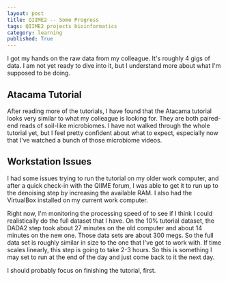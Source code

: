 ```yaml
---
layout: post
title: QIIME2 -- Some Progress
tags: QIIME2 projects bioinformatics
category: learning
published: True
---
```


I got my hands on the raw data from my colleague. It's roughly 4 gigs of data. I am not yet ready to dive into it, but I understand more about what I'm supposed to be doing.

## Atacama Tutorial

After reading more of the tutorials, I have found that the Atacama tutorial looks very similar to what my colleague is looking for. They are both paired-end reads of soil-like microbiomes. I have not walked through the whole tutorial yet, but I feel pretty confident about what to expect, especially now that I've watched a bunch of those microbiome videos.

## Workstation Issues

I had some issues trying to run the tutorial on my older work computer, and after a quick check-in with the QIIME forum, I was able to get it to run up to the denoising step by increasing the available RAM. I also had the VirtualBox installed on my current work computer.

Right now, I'm monitoring the processing speed of to see if I think I could realistically do the full dataset that I have. On the 10% tutorial dataset, the DADA2 step took about 27 minutes on the old computer and about 14 minutes on the new one. Those data sets are about 300 megs. So the full data set is roughly similar in size to the one that I've got to work with. If time scales linearly, this step is going to take 2-3 hours. So this is something I may set to run at the end of the day and just come back to it the next day.

I should probably focus on finishing the tutorial, first.
